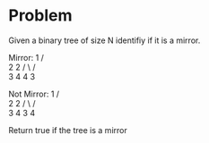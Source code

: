 # Problem
 
Given a binary tree of size N identifiy if it is a mirror.

Mirror:
     1
    / \
   2   2
  / \ / \
  3 4 4 3

Not Mirror:
     1
    / \
   2   2
  / \ / \
  3 4 3 4

Return true if the tree is a mirror